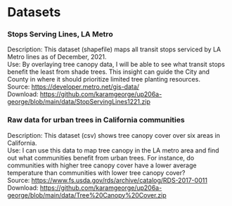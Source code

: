 # Datasets
### Stops Serving Lines, LA Metro
Description: This dataset (shapefile) maps all transit stops serviced by LA Metro lines as of December, 2021.
<br>
Use: By overlaying tree canopy data, I will be able to see what transit stops benefit the least from shade trees. This insight can guide the City and County in where it should prioritize limited tree planting resources.
<br>
Source: https://developer.metro.net/gis-data/
<br>
Download: https://github.com/karamgeorge/up206a-george/blob/main/data/StopServingLines1221.zip
<br>
### Raw data for urban trees in California communities
Description: This dataset (csv) shows tree canopy cover over six areas in California.
<br>
Use: I can use this data to map tree canopy in the LA metro area and find out what communities benefit from urban trees. For instance, do communities with higher tree canopy cover have a lower average temperature than communities with lower tree canopy cover?
<br>
Source: https://www.fs.usda.gov/rds/archive/catalog/RDS-2017-0011
<br>
Download: https://github.com/karamgeorge/up206a-george/blob/main/data/Tree%20Canopy%20Cover.zip
